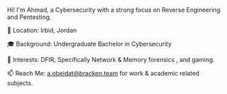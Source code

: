Hi! I'm Ahmad, a Cybersecurity with a strong focus on Reverse Engineering and Pentesting.

📍 Location: Irbid, Jordan

🎓 Background: Undergraduate Bachelor in Cybersecurity

🌟 Interests: DFIR, Specifically Network & Memory forensics , and gaming.

📫 Reach Me: a.obeidat@bracken.team for work & academic related subjects.
